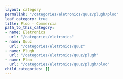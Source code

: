 ```yaml
---
layout: category
permalink: "/categories/eletronics/quuz/plugh/ploo"
leaf_category: true
title: Ploo - Commercia
path_to_this_category:
- name: Eletronics
  url: "/categories/eletronics"
- name: Quuz
  url: "/categories/eletronics/quuz"
- name: Plugh
  url: "/categories/eletronics/quuz/plugh"
- name: Ploo
  url: "/categories/eletronics/quuz/plugh/ploo"
child_categories: []
---
```


